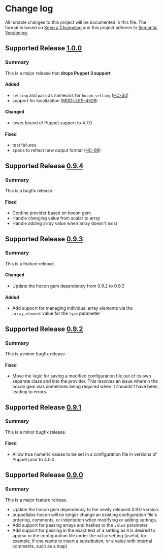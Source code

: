 # Change log

All notable changes to this project will be documented in this file. The format is based on [Keep a Changelog](http://keepachangelog.com/en/1.0.0/)
and this project adheres to [Semantic Versioning](http://semver.org).

## Supported Release [1.0.0]
### Summary
This is a major release that **drops Puppet 3 support**

#### Added
- `setting` and `path` as namevars for `hocon_setting` ([HC-30](https://tickets.puppet.com/browse/HC-30))
- support for localization ([MODULES-4528](https://tickets.puppet.com/browse/MODULES-4528))

#### Changed
- lower bound of Puppet support to 4.7.0

#### Fixed
- test failures
- specs to reflect new output format ([HC-98](https://tickets.puppet.com/browse/HC-98))

## Supported Release [0.9.4]
### Summary
This is a bugfix release.

#### Fixed
* Confine provider based on hocon gem 
* Handle changing value from scalar to array
* Handle adding array value when array doesn't exist

## Supported Release [0.9.3]
### Summary
This is a feature release.

#### Changed
* Update the hocon gem dependency from 0.9.2 to 0.9.3

#### Added
* Add support for managing individual array elements via the `array_element`
  value for the `type` parameter

## Supported Release [0.9.2]
### Summary
This is a minor bugfix release.

#### Fixed
* Move the logic for saving a modified configuration file out of its own
  separate class and into the provider. This resolves an issue wherein
  the hocon gem was sometimes being required when it shouldn't have been,
  leading to errors.

## Supported Release [0.9.1]
### Summary
This is a minor bugfix release.

#### Fixed
* Allow true numeric values to be set in a configuration file in versions
  of Puppet prior to 4.0.0.

## Supported Release [0.9.0]
### Summary
This is a major feature release.

* Update the hocon gem dependency to the newly released 0.9.0 version.
* puppetlabs-hocon will no longer change an existing configuration file's
  ordering, comments, or indentation when modifying or adding settings.
* Add support for passing arrays and hashes to the `value` parameter
* Add support for passing in the exact text of a setting as it is
  desired to appear in the configuration file under the `value`
  setting (useful, for example, if one wants to insert a substitution,
  or a value with internal comments, such as a map)

[1.0.0]: https://github.com/puppetlabs/puppetlabs-hocon/compare/0.9.4...1.0.0
[0.9.4]: https://github.com/puppetlabs/puppetlabs-hocon/compare/0.9.3...0.9.4
[0.9.3]: https://github.com/puppetlabs/puppetlabs-hocon/compare/0.9.2...0.9.3
[0.9.2]: https://github.com/puppetlabs/puppetlabs-hocon/compare/0.9.1...0.9.2
[0.9.1]: https://github.com/puppetlabs/puppetlabs-hocon/compare/0.9.0...0.9.1
[0.9.0]: https://github.com/puppetlabs/puppetlabs-hocon/commits/0.9.0
